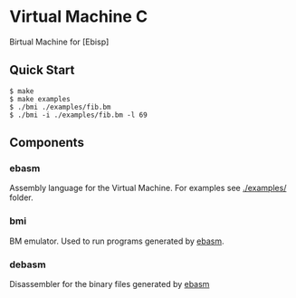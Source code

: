 # Virtual Machine C
Birtual Machine for [Ebisp]

## Quick Start

```console
$ make
$ make examples
$ ./bmi ./examples/fib.bm
$ ./bmi -i ./examples/fib.bm -l 69
```

## Components

### ebasm

Assembly language for the Virtual Machine. For examples see [./examples/](./examples) folder.

### bmi

BM emulator. Used to run programs generated by [ebasm](#ebasm).

### debasm

Disassembler for the binary files generated by [ebasm](#ebasm)
 
